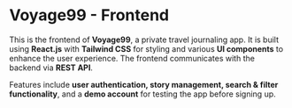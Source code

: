 # Voyage99 - Frontend

This is the frontend of **Voyage99**, a private travel journaling app. It is built using **React.js** with **Tailwind CSS** for styling and various **UI components** to enhance the user experience. The frontend communicates with the backend via **REST API**.

Features include **user authentication, story management, search & filter functionality**, and a **demo account** for testing the app before signing up.
